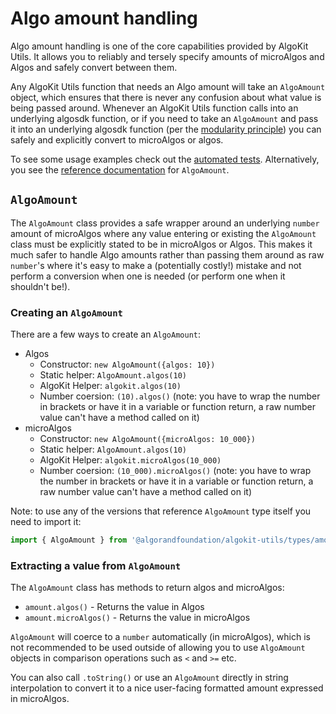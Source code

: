 # Algo amount handling

Algo amount handling is one of the core capabilities provided by AlgoKit Utils. It allows you to reliably and tersely specify amounts of microAlgos and Algos and safely convert between them.

Any AlgoKit Utils function that needs an Algo amount will take an `AlgoAmount` object, which ensures that there is never any confusion about what value is being passed around. Whenever an AlgoKit Utils function calls into an underlying algosdk function, or if you need to take an `AlgoAmount` and pass it into an underlying algosdk function (per the [modularity principle](../README.md#core-principles)) you can safely and explicitly convert to microAlgos or algos.

To see some usage examples check out the [automated tests](../../src/types/amount.spec.ts). Alternatively, you see the [reference documentation](../code/classes/types_amount.AlgoAmount.md) for `AlgoAmount`.

## `AlgoAmount`

The `AlgoAmount` class provides a safe wrapper around an underlying `number` amount of microAlgos where any value entering or existing the `AlgoAmount` class must be explicitly stated to be in microAlgos or Algos. This makes it much safer to handle Algo amounts rather than passing them around as raw `number`'s where it's easy to make a (potentially costly!) mistake and not perform a conversion when one is needed (or perform one when it shouldn't be!).

### Creating an `AlgoAmount`

There are a few ways to create an `AlgoAmount`:

- Algos
  - Constructor: `new AlgoAmount({algos: 10})`
  - Static helper: `AlgoAmount.algos(10)`
  - AlgoKit Helper: `algokit.algos(10)`
  - Number coersion: `(10).algos()` (note: you have to wrap the number in brackets or have it in a variable or function return, a raw number value can't have a method called on it)
- microAlgos
  - Constructor: `new AlgoAmount({microAlgos: 10_000})`
  - Static helper: `AlgoAmount.algos(10)`
  - AlgoKit Helper: `algokit.microAlgos(10_000)`
  - Number coersion: `(10_000).microAlgos()` (note: you have to wrap the number in brackets or have it in a variable or function return, a raw number value can't have a method called on it)

Note: to use any of the versions that reference `AlgoAmount` type itself you need to import it:

```typescript
import { AlgoAmount } from '@algorandfoundation/algokit-utils/types/amount'
```

### Extracting a value from `AlgoAmount`

The `AlgoAmount` class has methods to return algos and microAlgos:

- `amount.algos()` - Returns the value in Algos
- `amount.microAlgos()` - Returns the value in microAlgos

`AlgoAmount` will coerce to a `number` automatically (in microAlgos), which is not recommended to be used outside of allowing you to use `AlgoAmount` objects in comparison operations such as `<` and `>=` etc.

You can also call `.toString()` or use an `AlgoAmount` directly in string interpolation to convert it to a nice user-facing formatted amount expressed in microAlgos.
